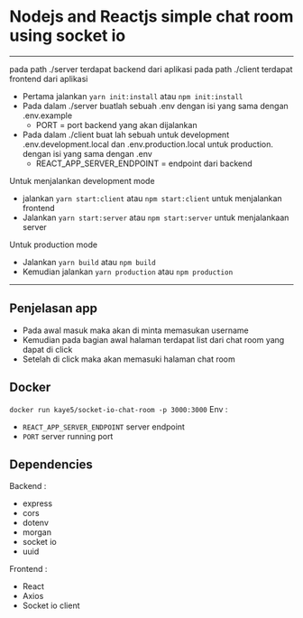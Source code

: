 # Nodejs and Reactjs simple chat room using socket io
----
pada path ./server terdapat backend dari aplikasi
pada path ./client terdapat frontend dari aplikasi

- Pertama jalankan ```yarn init:install``` atau ```npm init:install```
- Pada dalam ./server buatlah sebuah .env dengan isi yang sama dengan .env.example
    - PORT = port backend yang akan dijalankan
- Pada dalam ./client buat lah sebuah untuk development .env.development.local dan .env.production.local untuk production. dengan isi yang sama dengan .env
    - REACT_APP_SERVER_ENDPOINT = endpoint dari backend

Untuk menjalankan development mode
- jalankan ```yarn start:client``` atau ```npm start:client``` untuk menjalankan frontend
- Jalankan ```yarn start:server``` atau ```npm start:server``` untuk menjalankaan server

Untuk production  mode
- Jalankan ```yarn build``` atau ```npm build```
- Kemudian jalankan ```yarn production``` atau ```npm production```

--- 
## Penjelasan app
- Pada awal masuk maka akan di minta memasukan username 
- Kemudian pada bagian awal halaman terdapat list dari chat room yang dapat di click
- Setelah di click maka akan memasuki halaman chat room

## Docker
```docker run kaye5/socket-io-chat-room -p 3000:3000```
Env : 
- ```REACT_APP_SERVER_ENDPOINT``` server endpoint
- ```PORT``` server running port


## Dependencies
Backend : 
- express
- cors
- dotenv
- morgan
- socket io
- uuid

Frontend : 
- React
- Axios
- Socket io client